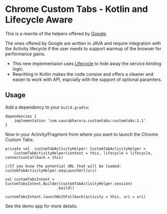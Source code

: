 Chrome Custom Tabs - Kotlin and Lifecycle Aware
=================

This is a rewrite of the helpers offered by [Google](https://github.com/GoogleChrome/custom-tabs-client). 

The ones offered by Google are written in JAVA and require integration with the Activity lifecycle if the user needs to support warmup of the browser for performance gains.

- This new implementaion uses [Lifecycle](https://developer.android.com/reference/androidx/lifecycle/Lifecycle) to hide away the service binding logic.
- Rewritting in Kotlin makes the code consixe and offers a cleaner and easier to work with API, espcially with the support of optional paramters.


Usage
-------
Add a dependency to your `build.gradle`:

    dependencies {
        implementation 'com.saurabharora.customtabs:customtabs:1.1'
    }

Now in your Activity/Fragment from where you want to launch the Chrome Custom Tabs:

    private val  customTabActivityHelper: CustomTabActivityHelper =
        CustomTabActivityHelper(context = this, lifecycle = lifecycle, connectionCallback = this)
        
    //If you know the potential URL that will be loaded:
    customTabActivityHelper.mayLaunchUrl(uri)
        
    val customTabsIntent = CustomTabsIntent.Builder(customTabActivityHelper.session)
                           .build()
                           
    customTabsIntent.launchWithFallback(activity = this, uri = uri)
            
See the demo app for more details.
